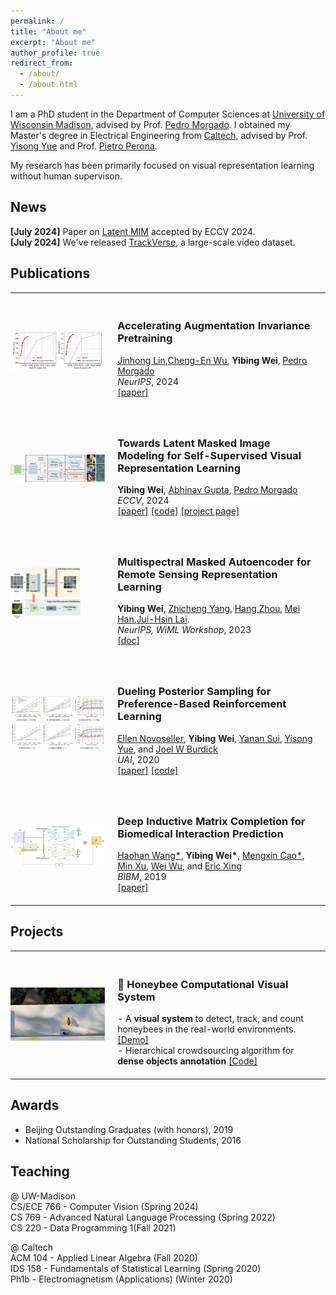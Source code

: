 ```yaml
---
permalink: /
title: "About me"
excerpt: "About me"
author_profile: true
redirect_from: 
  - /about/
  - /about.html
---
```


I am a PhD student in the Department of Computer Sciences at [University of Wisconsin Madison](https://www.cs.wisc.edu), advised by Prof. [Pedro Morgado](https://pedro-morgado.github.io). I obtained my Master's degree in Electrical Engineering from [Caltech](https://www.ee.caltech.edu), advised by Prof. [Yisong Yue](http://www.yisongyue.com) and Prof. [Pietro Perona](https://www.eas.caltech.edu/people/perona). 

My research has been primarily focused on visual representation learning without human supervison. 

<h2>News</h2>

**[July 2024]** Paper on [Latent MIM](https://github.com/yibingwei-1/LatentMIM) accepted by ECCV 2024. <br/> 
**[July 2024]** We've released [TrackVerse](https://github.com/MMPLab/TrackVerse), a large-scale video dataset. <br/> 


<style>
table, td, th, tr {
   border: none!important;
   font-size: 14px;
}
</style>

<h2>Publications</h2>
<table cellspacing="0" cellpadding="0">
<tr>
<td style="padding:0px;width:30%;vertical-align:middle">
  <img src="../images/FASTCL.png" height="100%" width="100%" style="border-style: none">
</td>
<td style="padding:20px;width:70%;vertical-align:middle">  
  <h3>Accelerating Augmentation Invariance Pretraining</h3>
  <a href="https://scholar.google.com/citations?user=v4UwIYMAAAAJ&hl=en">Jinhong Lin</a>,<a href="https://cewu.github.io/">Cheng-En Wu</a>, <b>Yibing Wei</b>,  <a href="https://pedro-morgado.github.io/">Pedro Morgado</a>
  <br>
  <em>NeurIPS</em>, 2024
  <br>
  <div>
    <a href="https://arxiv.org/abs/2410.22364">[paper]</a>
  </div>  
</td>
</tr>
<tr>
<td style="padding:0px;width:30%;vertical-align:middle">
  <img src="../images/latentMIM.png" height="100%" width="100%" style="border-style: none">
</td>
<td style="padding:20px;width:70%;vertical-align:middle">  
  <h3>Towards Latent Masked Image Modeling for Self-Supervised
Visual Representation Learning</h3>
  <b>Yibing Wei</b>, <a href="http://www.cs.cmu.edu/~abhinavg/">Abhinav Gupta</a>,  <a href="https://pedro-morgado.github.io/">Pedro Morgado</a>
  <br>
  <em>ECCV</em>, 2024
  <br>
  <div>
    <a href="https://arxiv.org/pdf/2407.15837">[paper]</a>
    <a href="https://github.com/yibingwei-1/LatentMIM">[code]</a>
    <a href="https://yibingwei-1.github.io/projects/lmim/lmim.html">[project page]</a>
  </div>  
</td>
</tr>    
<tr>
<td style="padding:0px;width:30%;vertical-align:middle;horizontal-align:middle">
  <img src="../images/rsmmae.png" height="75%" width="75%" style="border-style: none">
</td>
<td style="padding:20px;width:70%;vertical-align:middle">  
  <h3>Multispectral Masked
Autoencoder for Remote Sensing Representation Learning</h3>
  <b>Yibing Wei</b>, <a href="https://www.linkedin.com/in/yangzc/">Zhicheng Yang</a>,  <a href="https://www.linkedin.com/in/hang-joey-zhou/">Hang Zhou</a>, <a href="https://www.linkedin.com/in/mei-han-a6b4b94/">Mei Han</a>,<a href="http://www.larry-lai.com/research.html">Jui-Hsin Lai</a>.
  <br>
  <em>NeurIPS, WiML Workshop</em>, 2023
  <br>
  <div>
    <a href="https://docs.google.com/document/d/138cEkhXigmRdgPSj2Z3rYQ5y3YBTjTWu/edit?usp=sharing&ouid=113584289323171282848&rtpof=true&sd=true">[doc]</a>
  </div>  
</td>
</tr>    
<tr>
<td style="padding:0px;width:30%;vertical-align:middle">
  <img src="../images/PRSL.jpg" height="100%" width="100%" style="border-style: none">
</td>
<td style="padding:20px;width:70%;vertical-align:middle">  
  <h3>Dueling Posterior Sampling for
Preference-Based Reinforcement Learning</h3>
  <a href="https://ernovoseller.github.io">Ellen Novoseller</a>, <b>Yibing Wei</b>,  <a href="https://yanansui.com">Yanan Sui</a>, <a href="http://www.yisongyue.com">Yisong Yue</a>, and <a href="https://www.eas.caltech.edu/people/jburdick">Joel W Burdick</a>
  <br>
  <em>UAI</em>, 2020
  <br>
  <div>
    <a href="https://arxiv.org/abs/1908.01289">[paper]</a> <a href="https://github.com/ernovoseller/DuelingPosteriorSampling">[code]</a>
  </div>  
</td>
</tr>    
<tr>
<td style="padding:0px;width:30%;vertical-align:middle">
  <img src="../images/DIMC.jpg" height="100%" width="100%" style="border-style: none">
</td>
<td style="padding:20px;width:70%;vertical-align:middle">  
  <h3>Deep Inductive Matrix Completion
for Biomedical Interaction Prediction</h3>
  <a href="https://haohanwang.github.io">Haohan Wang*</a>, <b>Yibing Wei*</b>, <a href="https://www.linkedin.com/in/mxin/">Mengxin Cao*</a>, <a href="https://scholars.cmu.edu/6103-min-xu">Min Xu</a>, <a href="">Wei Wu</a>, and <a href="https://www.cs.cmu.edu/~epxing/">Eric Xing</a>
  <br>
  <em>BIBM</em>, 2019
  <br>
  <div>
    <a href="https://ieeexplore.ieee.org/document/8983275">[paper]</a>
  </div>  
</td>
</tr>
</table>


<h2>Projects</h2>
<table cellspacing="0" cellpadding="0">
<tr>
<td style="padding:0px;width:30%;vertical-align:middle">
  <img src="../images/bee.jpg" height="100%" width="100%" style="border-style: none">
</td>
<td style="padding:20px;width:70%;vertical-align:middle">  
  <h3>🐝 Honeybee Computational Visual System</h3>
  - A <b>visual system</b> to detect, track, and count honeybees in the real-world environments. <a href="https://www.youtube.com/watch?v=e2AaZVANBX8">[Demo]</a> <br>
  - Hierarchical crowdsourcing algorithm for <b>dense objects annotation</b> 
    <a href="https://github.com/yibingwei-1/Caltech-Honeybee">[Code]</a>
</td>
</tr>
</table>


<h2>Awards</h2>

- Beijing Outstanding Graduates (with honors), 2019
- National Scholarship for Outstanding Students, 2016


<h2>Teaching</h2>

@ UW-Madison <br>
CS/ECE 766 - Computer Vision (Spring 2024) <br>
CS 769 - Advanced Natural Language Processing (Spring 2022)<br>
CS 220 - Data Programming 1(Fall 2021) 

@ Caltech<br>
ACM 104 - Applied Linear Algebra (Fall 2020) <br>
IDS 158 - Fundamentals of Statistical Learning (Spring 2020) <br>
Ph1b - Electromagnetism (Applications) (Winter 2020) <br>
